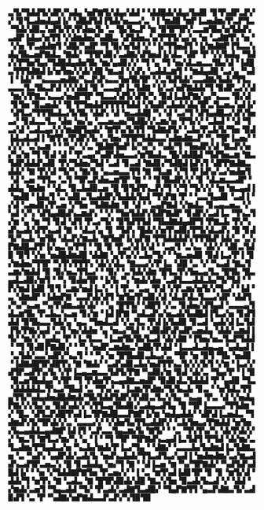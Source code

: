 ▃▜▞▜▟▟▜▞▟▛▞▚▟▄▝▅▛▇▜▞▟▄▞▟▟▝▝▟▟█▟▞▟▄▞▙▟▊▝▊▜▚▟▛▃▛▞▞▝▊▜▃▟▅▟▄▟▐▞▝▟█▟▜▟▐▜▟▞▅▃▃▞▃▝▐▝▆▟▉▝▆▛▐▃▅▟▆▞▛▃▛▜▃▝▜▟▞▟▉▃▚▟▜▞▛▞▛▟▅▞▙▝▃▝█▞▙▃▛▝▆▝▉▜▛▜▛▞▃▃▆▜▙▞▅▜▟▟▚▃▟▛▐▟▄▞▅▜▜▝▞▟▆▟▅▞▚▟█▃▝▟▜▟▅▃▚▞▛▜▜▞▄▞▄▝▅▝▃▟▇▜▚▝▅▝▝▞▅▝▛▃▟▟▆▜▝▟█▞▚▟▛▝▜▝▉▞▅▜▟▝▞▝▐▞▜▜▅▟▜▝▐▞▆▟▇▛▐▜▃▃▚▟▄▜▙▃▅▛▇▟▃▝▇▟▞▝▜▜▛▟▊▞▃▟▇▞▟▜▅▟▐▞▟▃▝▟▛▝▛▝▞▞▙▟▄▝▜▟▞▞▛▜▅▜▄▞▜▟█▟▄▟▅▜▙▝▆▞▄▟▊▞▞▝▜▝▄▝▜▝▅▞▟▃▅▃▃▜▙▞▟▝▐▟█▃▜▜▜▟▇▟▐▞▅▜▅▞▞▟▞▟█▝▆▃▟▝▞▟▚▝▃▟▟▃▆▜▝▝▆▟▄▟█▝▃▞▄▝▚▟▐▝▐▟▞▝▚▃▃▃▅▟▇▞▚▃▛▟▚▃▃▜▅▜▙▜▛▝▞▃▜▟▜▟▞▃▃▟▇▞▙▟▞▜▜▃▃▃▃▜▃▜▙▃▛▟▝▞▞▟▟▝▉▝▃▃▄▛▐▃▜▟▇▝▐▞▃▞▅▛▇▟▟▞▜▝▉▟▛▃▞▞▟▝▆▞▞▛▇▃▚▃▃▞▅▟▛▜▛▝▜▃▃▞▟▜▞▟▜▞▚▝▉▟▐▃▙▛▇▞▄▞▚▃▃▝▉▞▟▝▊▜▅▝▉▃▅▟▞▝█▝▛▜▅▟▟▜▜▜▜▜▟▟▝▞▙▟▛▃▙▟▞▟▄▜▛▃▜▃▅▃▚▟▐▞▝▟▜▃▞▜▜▜▙▟▃▞▙▜▙▝▟▟▚▝▟▝▅▃▟▟█▝▚▝▟▝▃▞▜▝▟▜▄▟█▃▞▟▚▜▅▃▞▝▊▟▃▃▜▃▝▟▅▝▅▞▄▝▃▃▅▃▅▞▜▟█▞▞▃▆▞▅▝▛▜▞▞▝▃▙▟▝▝▟▝▜▃▞▟▝▃▟▃▄▞▞▞▆▟█▜▄▟▞▝▇▜▚▞▙▜▜▝▜▟▇▟▜▞▝▃▙▞▛▃▙▜▞▜▅▝▉▟▐▟▃▟▃▟▐▝▇▜▚▞▛▟▛▞▙▝▃▜▅▞▜▜▛▜▟▟▃▃▚▟▆▟▆▃▛▝▚▝▜▛▐▃▅▞▝▞▞▞▝▃▚▃▆▝▝▝▚▞▝▞▃▝█▟▇▜▅▛▐▞▚▞▚▝▚▟▞▜▝▜▅▟▛▞▟▝▇▃▛▞▅▞▚▞▆▝▜▝▊▟▝▟▝▝▛▃▄▞▚▟▛▟▅▃▃▞▆▜▙▟▃▝█▞▟▟█▟▝▜▟▜▅▃▆▝▇▃▜▟▛▟▟▟▚▟▊▝▛▞▜▟▅▞▜▟▝▃▟▝▊▃▟▝▇▟▊▞▜▟█▟▐▟▚▜▝▟▛▛▇▟▇▃▟▟▞▝▇▝▛▞▟▝▜▞▚▝▇▞▙▝▄▃▅▃▃▜▜▝▇▝▜▃▆▝▞▜▝▛▐▟▚▞▃▞▅▟▅▜▝▟▝▃▅▝▜▜▃▝▃▜▝▜▛▃▛▟▅▃▆▜▛▝▇▝▝▝▊▜▙▟▛▞▞▝▊▝▟▃▆▃▃▟▛▝▟▟▄▝▇▟▆▝▝▟▃▝▉▃▙▟▉▃▅▝█▝▉▜▟▜▚▃▛▞▜▝▞▜▝▜▞▞▞▝▆▝▆▃▄▟▐▝▅▟█▝▐▟▄▜▝▃▚▟▊▃▜▃▟▟▛▞▙▟▟▞▙▟▝▜▚▛▇▝▛▝▝▃▃▜▄▟▊▝▃▟▐▝▞▟▝▃▅▟▊▞▛▃▅▝▞▜▅▝▜▟▇▟▆▝▊▝▟▝▝▃▄▛▇▟▝▞▆▟▃▝▊▃▄▃▅▃▝▞▚▟▝▞▚▝▟▜▄▟█▟▚▃▆▟▚▝▝▞▝▜▅▜▟▟▚▜▟▛▇▟▛▝▊▟▛▞▃▟▐▃▝▜▚▃▜▞▆▝▄▝▆▝▜▝▊▟▝▟▜▝▛▃▞▜▞▝▉▜▟▜▜▟▝▜▙▟▇▟▄▟▛▜▝▛▇▃▙▝▛▞▚▟▚▃▟▞▟▜▚▃▟▝▇▝▝▟▃▞▄▝▊▝▜▟▚▝█▟▞▞▅▜▚▟▉▞▛▜▞▟▃▟▚▝█▝▊▟▜▞▚▃▙▝▅▜▙▝▟▃▛▞▆▃▙▝▇▜▅▛▐▞▄▛▇▝▛▜▟▟▟▟▚▜▜▜▙▛▐▟▞▃▝▃▚▛▇▟█▃▛▛▐▞▄▃▚▞▛▜▝▝█▝▉▝▛▃▞▟▐▞▟▝▝▃▄▜▝▃▚▃▝▟▞▞▝▟▊▃▜▟▉▝▉▜▝▞▅▝▅▟█▟▆▟█▝▟▟▇▝▄▜▚▞▞▃▙▞▜▞▝▝▆▃▅▟▉▝▉▟▐▃▞▛▐▝▊▞▆▟▅▞▜▜▛▝▚▜▚▜▜▜▚▝▟▞▞▟▃▝▇▃▃▞▞▛▐▃▝▟█▝▃▝▞▝▚▃▟▝▇▃▜▃▆▞▆▟▟▝▉▝▉▞▅▃▜▜▃▞▝▝▉▞▝▃▜▟▞▟▆▝█▜▃▜▚▜▅▃▄▜▃▝█▜▙▝█▃▄▟▃▟▉▞▆▜▝▝▚▝▉▟▅▜▛▝▐▞▙▝▚▝▆▟▞▟▅▝▃▟▜▃▃▟▟▃▙▞▜▞▜▟▝▝▛▞▆▟▐▟▉▝▊▜▝▃▆▞▅▟▐▃▚▝▐▝▛▃▝▃▄▝▛▟▝▞▛▃▆▞▅▜▞▞▜▃▞▝▐▟▝▃▝▟▆▟▛▝▐▟▅▛▇▝▃▃▛▟▞▟▜▝▆▜▅▜▚▟▊▞▟▝▟▃▛▟▃▜▃▃▞▟▛▝▟▟▜▞▚▞▚▃▅▝▚▞▛▟▆▃▟▞▟▞▝▝▄▝█▜▜▞▝▟█▜▝▞▃▝▊▟▅▞▟▜▄▟▝▃▃▃▄▜▟▃▆▜▙▝▛▃▙▃▚▃▅▝▊▞▆▝▐▟▐▛▇▝▚▟▃▟▚▞▅▃▟▞▙▟█▟▐▜▃▞▅▝▊▟▜▟▟▝▉▜▙▃▃▜▟▞▄▝▄▃▝▜▅▟▃▟▝▞▃▜▃▝▛▟▐▞▙▟▉▝▊▃▟▝▄▟▞▟▐▃▜▟▐▜▞▛▇▞▄▟▝▃▜▝▅▞▟▟▅▝▄▝▅▃▞▜▟▝▝▟▉▟▛▟▚▟▛▃▅▟▄▝▟▟▞▃▆▟▐▜▞▝▆▞▞▝▄▟▄▝▛▝▐▃▜▃▃▝▐▃▆▜▙▜▙▜▃▟▝▟▞▟▇▝▐▜▅▞▅▃▜▃▛▜▟▟▝▝▜▝▊▟▊▛▇▟▊▞▝▝▚▝▅▟▛▃▆▟▆▃▚▟█▞▛▟▟▝▐▃▃▟▃▟▄▃▄▝▄▟▄▟▐▝▃▜▟▞▃▃▚▟▛▞▚▃▜▝▝▝▚▝▅▝█▜▙▟▊▃▙▃▞▃▝▜▛▝▅▝▉▜▝▜▙▝▅▟▉▝▐▟▇▟█▜▛▟█▜▚▝▇▝▇▟▞▝▃▟▚▟▊▃▙▞▅▟▜▜▚▃▜▞▞▞▙▜▝▞▆▝▐▃▞▞▟▜▛▃▟▜▚▞▙▝▞▛▐▃▄▃▆▃▃▜▟▜▞▛▇▝▚▟▉▞▆▝▉▟▝▟▞▃▝▜▄▞▛▝▐▝▉▝▉▃▅▜▙▟▄▞▚▜▛▝▜▝▛▟▅▜▚▃▄▟▇▃▅▟▛▝▉▟▊▟▃▜▟▟▟▝▛▝▄▟▉▝▜▃▝▟▟▟▟▟▃▜▚▃▞▜▙▟▝▃▝▜▚▞▃▝▐▃▆▞▛▟▆▞▜▞▙▃▙▝▊▃▝▝▅▜▟▃▜▜▄▜▜▞▚▟▄▟▅▟█▟▆▟▞▜▙▜▟▟▜▟▛▞▛▟▊▃▜▃▚▜▄▝▚▃▄▝▛▃▝▟▝▞▅▟▄▛▇▞▞▞▙▞▄▝▉▟▚▟▞▞▚▜▜▃▄▜▙▟▊▞▃▟▄▃▟▜▄▝█▝▜▛▐▃▃▃▞▜▜▟▆▝▞▝█▃▝▟▜▃▛▟█▜▚▟▐▃▜▛▇▟█▃▃▛▇▛▐▞▆▝▅▟▄▟▟▞▝▟▛▟▐▃▅▟▃▝▜▟▆▟▚▜▞▜▛▟▞▞▃▝▃▃▃▞▞▝▞▟▅▜▄▜▜▃▟▟▛▞▝▃▙▜▅▃▞▛▇▟▟▝▅▜▅▞▙▃▄▟▟▃▄▟▇▛▐▟▐▜▝▃▛▃▃▜▄▃▆▞▙▝▇▜▞▝▝▃▝▜▚▜▚▞▚▝▟▞▛▟▞▞▞▝▆▃▜▝▇▜▃▞▆▞▚▝▄▝▐▝▝▜▝▜▛▝▜▛▇▟▚▃▄▟▐▃▜▟▜▝▛▜▟▝▟▞▆▞▃▜▃▟▆▞▛▜▄▟▃▞▅▝▚▃▙▞▆▟▞▛▐▃▞▜▄▝▝▟▇▞▝▃▃▃▙▞▙▟▆▟▐▃▜▟▇▃▅▝▃▝▚▟▚▝▄▟▛▟▞▃▟▞▙▝▅▟▚▃▙▟▞▜▜▃▟▜▃▞▄▟▐▝▅▟▅▟▆▞▃▞▆▃▟▟▚▃▟▜▛▃▅▃▚▝█▝▊▃▙▟▄▝▅▞▜▝▇▝▝▟▐▃▅▝▆▝▚▞▜▛▇▟▞▝▚▟▜▟▚▟█▟▐▞▝▝▅▝▞▜▟▟▇▛▇▜▅▝▛▃▅▞▞▝▐▝▃▝▆▜▚▟▐▟▊▜▛▝▊▝▊▝▆▜▞▟▝▟▟▞▜▝▅▜▚▝▇▝▃▟▃▝▇▝█▜▛▟▉▟▞▟█▝▇▃▚▜▅▝▉▃▟▞▙▃▟▝▞▝▟▟▝▞▆▟▞▃▅▜▝▜▄▃▟▟▝▜▞▝▛▃▟▞▃▟▇▜▃▟█▞▝▜▄▛▇▜▜▝▄▃▛▟▇▃▜▞▃▟▉▟▜▝▃▝▛▝▚▟▇▞▅▛▇▟▃▃▛▃▛▞▚▜▉▜▉
